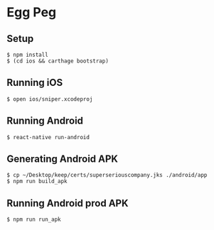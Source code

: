 # Egg Peg

## Setup

    $ npm install
    $ (cd ios && carthage bootstrap)

## Running iOS

    $ open ios/sniper.xcodeproj

## Running Android

    $ react-native run-android

## Generating Android APK

    $ cp ~/Desktop/keep/certs/superseriouscompany.jks ./android/app
    $ npm run build_apk

## Running Android prod APK

    $ npm run run_apk
